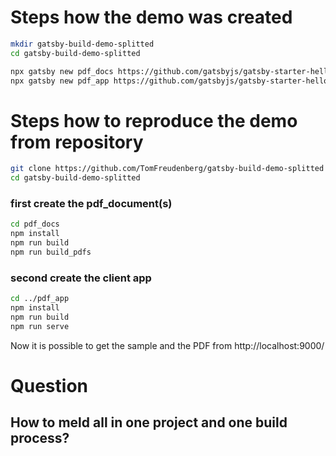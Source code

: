 # Steps how the demo was created

``` bash
mkdir gatsby-build-demo-splitted
cd gatsby-build-demo-splitted

npx gatsby new pdf_docs https://github.com/gatsbyjs/gatsby-starter-hello-world
npx gatsby new pdf_app https://github.com/gatsbyjs/gatsby-starter-hello-world
```

# Steps how to reproduce the demo from repository

``` bash
git clone https://github.com/TomFreudenberg/gatsby-build-demo-splitted
cd gatsby-build-demo-splitted
```

### first create the pdf_document(s)

``` bash
cd pdf_docs
npm install
npm run build
npm run build_pdfs
```

### second create the client app

``` bash
cd ../pdf_app
npm install
npm run build
npm run serve
```

Now it is possible to get the sample and the PDF from http://localhost:9000/

# Question

## How to meld all in one project and one build process?
